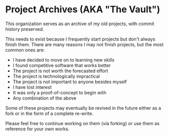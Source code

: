 # Project Archives (AKA "The Vault")

This organization serves as an archive of my old projects,
with commit history preserved.

This needs to exist because I frequently start projects but don't always finish them.
There are many reasons I may not finish projects, but the most common ones are:

- I have decided to move on to learning new skills
- I found competitive software that works better
- The project is not worth the forecasted effort
- The project is technologically impractical
- The project is not important to anyone besides myself
- I have lost interest
- It was only a proof-of-concept to begin with
- Any combination of the above

Some of these projects may eventually be revived in the future either
as a fork or in the form of a complete re-write.

Please feel free to continue working on them (via forking) or use them
as reference for your own works.

